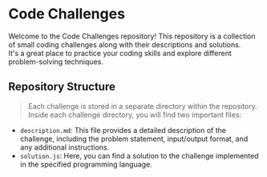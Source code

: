 # Code Challenges
Welcome to the Code Challenges repository! This repository is a collection of small coding challenges along with their descriptions and solutions.<br> It's a great place to practice your coding skills and explore different problem-solving techniques.

## Repository Structure
> Each challenge is stored in a separate directory within the repository.<br>
  Inside each challenge directory, you will find two important files:
* `description.md`: This file provides a detailed description of the challenge, including the problem statement, input/output format, and any additional instructions.<br>
* `solution.js`: Here, you can find a solution to the challenge implemented in the specified programming language.

